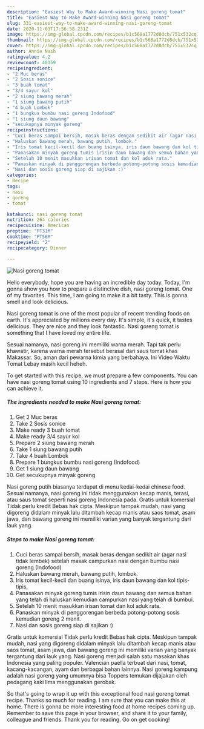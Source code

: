 ```yaml
---
description: "Easiest Way to Make Award-winning Nasi goreng tomat"
title: "Easiest Way to Make Award-winning Nasi goreng tomat"
slug: 331-easiest-way-to-make-award-winning-nasi-goreng-tomat
date: 2020-11-03T17:56:58.231Z
image: https://img-global.cpcdn.com/recipes/b1c568a1772d8dcb/751x532cq70/nasi-goreng-tomat-foto-resep-utama.jpg
thumbnail: https://img-global.cpcdn.com/recipes/b1c568a1772d8dcb/751x532cq70/nasi-goreng-tomat-foto-resep-utama.jpg
cover: https://img-global.cpcdn.com/recipes/b1c568a1772d8dcb/751x532cq70/nasi-goreng-tomat-foto-resep-utama.jpg
author: Annie Nash
ratingvalue: 4.2
reviewcount: 40159
recipeingredient:
- "2 Muc beras"
- "2 Sosis sonice"
- "3 buah tomat"
- "3/4 sayur kol"
- "2 siung bawang merah"
- "1 siung bawang putih"
- "4 buah Lombok"
- "1 bungkus bumbu nasi goreng Indofood"
- "1 siung daun bawang"
- "secukupnya minyak goreng"
recipeinstructions:
- "Cuci beras sampai bersih, masak beras dengan sedikit air (agar nasi tidak lembek) setelah masak campurkan nasi dengan bumbu nasi goreng (Indofood)"
- "Haluskan bawang merah, bawang putih, lombok."
- "Iris tomat kecil-kecil dan buang isinya, iris daun bawang dan kol tipis-tipis,"
- "Panasakan minyak goreng tumis irisin daun bawang dan semua bahan yang telah di haluskan kemudian campurkan nasi yang telah di bumbui."
- "Setelah 10 menit masukkan irisan tomat dan kol aduk rata."
- "Panaskan minyak di penggorengan berbeda potong-potong sosis kemudian goreng 2 menit."
- "Nasi dan sosis goreng siap di sajikan :)"
categories:
- Recipe
tags:
- nasi
- goreng
- tomat

katakunci: nasi goreng tomat 
nutrition: 264 calories
recipecuisine: American
preptime: "PT31M"
cooktime: "PT56M"
recipeyield: "2"
recipecategory: Dinner

---
```



![Nasi goreng tomat](https://img-global.cpcdn.com/recipes/b1c568a1772d8dcb/751x532cq70/nasi-goreng-tomat-foto-resep-utama.jpg)

Hello everybody, hope you are having an incredible day today. Today, I'm gonna show you how to prepare a distinctive dish, nasi goreng tomat. One of my favorites. This time, I am going to make it a bit tasty. This is gonna smell and look delicious.

Nasi goreng tomat is one of the most popular of recent trending foods on earth. It's appreciated by millions every day. It's simple, it's quick, it tastes delicious. They are nice and they look fantastic. Nasi goreng tomat is something that I have loved my entire life.

Sesuai namanya, nasi goreng ini memiliki warna merah. Tapi tak perlu khawatir, karena warna merah tersebut berasal dari saus tomat khas Makassar. So, aman dari pewarna kimia yang berbahaya. Ini Video Waktu Tomat Lebay masih kecil heheh.


To get started with this recipe, we must prepare a few components. You can have nasi goreng tomat using 10 ingredients and 7 steps. Here is how you can achieve it.

<!--inarticleads1-->

##### The ingredients needed to make Nasi goreng tomat:

1. Get 2 Muc beras
1. Take 2 Sosis sonice
1. Make ready 3 buah tomat
1. Make ready 3/4 sayur kol
1. Prepare 2 siung bawang merah
1. Take 1 siung bawang putih
1. Take 4 buah Lombok
1. Prepare 1 bungkus bumbu nasi goreng (Indofood)
1. Get 1 siung daun bawang
1. Get secukupnya minyak goreng


Nasi goreng putih biasanya terdapat di menu kedai-kedai chinese food. Sesuai namanya, nasi goreng ini tidak menggunakan kecap manis, terasi, atau saus tomat seperti nasi goreng Indonesia pada. Gratis untuk komersial Tidak perlu kredit Bebas hak cipta. Meskipun tampak mudah, nasi yang digoreng didalam minyak lalu ditambah kecap manis atau saos tomat, asam jawa, dan bawang goreng ini memiliki varian yang banyak tergantung dari lauk yang. 

<!--inarticleads2-->

##### Steps to make Nasi goreng tomat:

1. Cuci beras sampai bersih, masak beras dengan sedikit air (agar nasi tidak lembek) setelah masak campurkan nasi dengan bumbu nasi goreng (Indofood)
1. Haluskan bawang merah, bawang putih, lombok.
1. Iris tomat kecil-kecil dan buang isinya, iris daun bawang dan kol tipis-tipis,
1. Panasakan minyak goreng tumis irisin daun bawang dan semua bahan yang telah di haluskan kemudian campurkan nasi yang telah di bumbui.
1. Setelah 10 menit masukkan irisan tomat dan kol aduk rata.
1. Panaskan minyak di penggorengan berbeda potong-potong sosis kemudian goreng 2 menit.
1. Nasi dan sosis goreng siap di sajikan :)


Gratis untuk komersial Tidak perlu kredit Bebas hak cipta. Meskipun tampak mudah, nasi yang digoreng didalam minyak lalu ditambah kecap manis atau saos tomat, asam jawa, dan bawang goreng ini memiliki varian yang banyak tergantung dari lauk yang. Nasi goreng menjadi salah satu masakan khas Indonesia yang paling populer. Valencian paella terbuat dari nasi, tomat, kacang-kacangan, ayam dan berbagai bahan lainnya. Nasi goreng kampung adalah nasi goreng yang umumnya bisa Toppers temukan dijajakan oleh pedagang kaki lima menggunakan gerobak. 

So that's going to wrap it up with this exceptional food nasi goreng tomat recipe. Thanks so much for reading. I am sure that you can make this at home. There is gonna be more interesting food at home recipes coming up. Remember to save this page in your browser, and share it to your family, colleague and friends. Thank you for reading. Go on get cooking!
